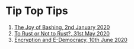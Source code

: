 # Tip Top Tips

1.  [The Joy of Bashing, 2nd January 2020](2020-01-02-the-joy-of-bashing.md)
1.  [To Rust or Not to Rust?, 31st May 2020](2020-05-31-to-rust-or-not.md)
1.  [Encryption and E-Democracy, 10th June 2020](2020-06-10-crypt.md)



